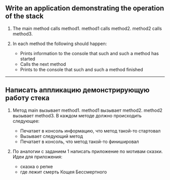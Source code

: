 ## Write an application demonstrating the operation of the stack

1. The main method calls method1. method1 calls method2. method2 calls method3.

2. In each method the following should happen:
    + Prints information to the console that such and such a method has started
    + Calls the next method
    + Prints to the console that such and such a method finished

-----------------------------------------------------

## Написать аппликацию демонстрирующую работу стека

1. Метод main вызывает method1. method1 вызывает method2. method2 вызывает method3.
 В каждом методе должно происходить следующее:
    + Печатает в консоль информацию, что метод такой-то стартовал
    + Вызывает следующий метод
    + Печатает в консоль, что метод такой-то финишировал
   
2. По аналогии с заданием 1 написать приложение по мотивам сказки.
Идеи для приложения:
    + сказка о репке
    + где лежит смерть Кощея Бессмертного